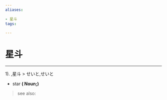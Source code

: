 ```yaml
---
aliases:
    
- 星斗
tags:
    
---
```


# 星斗
---
1).
,星斗 > せいと,せいと

- star
**( Noun;)**
> see also: 
            